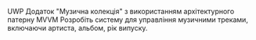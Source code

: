 ﻿UWP Додаток "Музична колекція" з використанням архітектурного патерну MVVM
Розробіть систему для управління музичними треками, включаючи артиста, альбом, рік випуску.